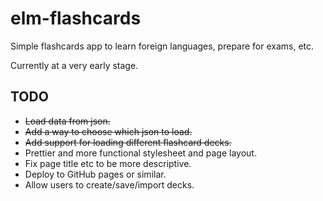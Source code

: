 # elm-flashcards

Simple flashcards app to learn foreign languages, prepare for exams, etc.

Currently at a very early stage.

## TODO
* ~~Load data from json.~~
* ~~Add a way to choose which json to load.~~
* ~~Add support for loading different flashcard decks.~~
* Prettier and more functional stylesheet and page layout.
* Fix page title etc to be more descriptive.
* Deploy to GitHub pages or similar.
* Allow users to create/save/import decks.
